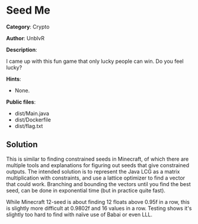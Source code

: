 # Seed Me

**Category**: Crypto

**Author**: UnblvR

**Description**: 

I came up with this fun game that only lucky people can win. Do you feel lucky?

**Hints**:

 * None.

**Public files**: 

 * dist/Main.java
 * dist/Dockerfile
 * dist/flag.txt

## Solution

This is similar to finding constrained seeds in Minecraft, of which there are multiple tools and explanations for figuring out seeds that give constrained outputs. The intended solution is to represent the Java LCG as a matrix multiplication with constraints, and use a lattice optimizer to find a vector that could work. Branching and bounding the vectors until you find the best seed, can be done in exponential time (but in practice quite fast).

While Minecraft 12-seed is about finding 12 floats above 0.95f in a row, this is slightly more difficult at 0.9802f and 16 values in a row. Testing shows it's slightly too hard to find with naïve use of Babai or even LLL.